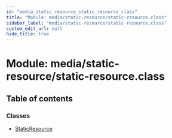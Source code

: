 ```yaml
---
id: "media_static_resource_static_resource_class"
title: "Module: media/static-resource/static-resource.class"
sidebar_label: "media/static-resource/static-resource.class"
custom_edit_url: null
hide_title: true
---
```


# Module: media/static-resource/static-resource.class

## Table of contents

### Classes

- [StaticResource](../classes/media_static_resource_static_resource_class.staticresource.md)
